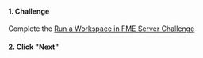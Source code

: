 <head><base target="_blank"> </head>

#### 1. Challenge
Complete the [Run a Workspace in FME Server Challenge](https://safe.my.trailhead.com/content/safe/modules/publish-workflows-to-the-web/run-a-workspace-in-fme-server?trail_id=fme-server-authoring#challenge)

  


#### 2. Click "Next"





